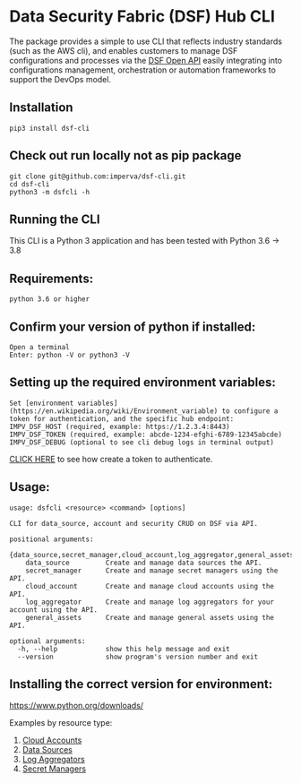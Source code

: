 # Data Security Fabric (DSF) Hub CLI

The package provides a simple to use CLI that reflects industry standards (such as the AWS cli), and enables customers to manage DSF configurations and processes via the [DSF Open API](https://docs.imperva.com/bundle/v4.13-sonar-user-guide/page/84552.htm) easily integrating into configurations management, orchestration or automation frameworks to support the DevOps model.

## Installation
    pip3 install dsf-cli

## Check out run locally not as pip package
	git clone git@github.com:imperva/dsf-cli.git
	cd dsf-cli
	python3 -m dsfcli -h

## Running the CLI

This CLI is a Python 3 application and has been tested with Python 3.6 -> 3.8
## Requirements:
    python 3.6 or higher

## Confirm your version of python if installed:
    Open a terminal
    Enter: python -V or python3 -V

## Setting up the required environment variables:
    Set [environment variables](https://en.wikipedia.org/wiki/Environment_variable) to configure a token for authentication, and the specific hub endpoint:
    IMPV_DSF_HOST (required, example: https://1.2.3.4:8443)
    IMPV_DSF_TOKEN (required, example: abcde-1234-efghi-6789-12345abcde)
	IMPV_DSF_DEBUG (optional to see cli debug logs in terminal output)

[CLICK HERE](https://docs.imperva.com/bundle/v4.13-sonar-user-guide/page/84555.htm) to see how create a token to authenticate.

## Usage:
    usage: dsfcli <resource> <command> [options]

    CLI for data_source, account and security CRUD on DSF via API.

    positional arguments:
      {data_source,secret_manager,cloud_account,log_aggregator,general_assets}
		data_source         Create and manage data sources the API.
		secret_manager      Create and manage secret managers using the API.
		cloud_account       Create and manage cloud accounts using the API.
		log_aggregator      Create and manage log aggregators for your account using the API.
		general_assets      Create and manage general assets using the API.

    optional arguments:
      -h, --help            show this help message and exit
      --version             show program's version number and exit

## Installing the correct version for environment:
https://www.python.org/downloads/

Examples by resource type:
1. [Cloud Accounts](https://github.com/imperva/dsf-cli/blob/main/dsfcli/CloudAccount/)
1. [Data Sources](https://github.com/imperva/dsf-cli/blob/main/dsfcli/DataSources/)
1. [Log Aggregators](https://github.com/imperva/dsf-cli/blob/main/dsfcli/LogAggregator/)
1. [Secret Managers](https://github.com/imperva/dsf-cli/blob/main/dsfcli/SecretManager/)